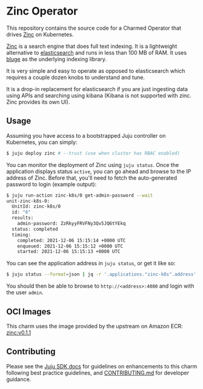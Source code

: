 # Zinc Operator

This repository contains the source code for a Charmed Operator that drives [Zinc] on Kubernetes.

[Zinc] is a search engine that does full text indexing. It is a lightweight alternative to
[elasticsearch] and runs in less than 100 MB of RAM. It uses [bluge] as the underlying indexing
library.

It is very simple and easy to operate as opposed to elasticsearch which requires a couple dozen
knobs to understand and tune.

It is a drop-in replacement for elasticsearch if you are just ingesting data using APIs and
searching using kibana (Kibana is not supported with zinc. Zinc provides its own UI).

## Usage

Assuming you have access to a bootstrapped Juju controller on Kubernetes, you can simply:

```bash
$ juju deploy zinc # --trust (use when cluster has RBAC enabled)
```

You can monitor the deployment of Zinc using `juju status`. Once the application displays status
`active`, you can go ahead and browse to the IP address of Zinc. Before that, you'll need to fetch
the auto-generated password to login (example output):

```bash
$ juju run-action zinc-k8s/0 get-admin-password --wait
unit-zinc-k8s-0:
  UnitId: zinc-k8s/0
  id: "6"
  results:
    admin-password: ZzRkyyFRVFNy3Qv5JQ6tYEkq
  status: completed
  timing:
    completed: 2021-12-06 15:15:14 +0000 UTC
    enqueued: 2021-12-06 15:15:12 +0000 UTC
    started: 2021-12-06 15:15:13 +0000 UTC
```

You can see the application address in `juju status`, or get it like so:

```bash
$ juju status --format=json | jq -r '.applications."zinc-k8s".address'
```

You should then be able to browse to `http://<address>:4080` and login with the user `admin`.

## OCI Images

This charm uses the image provided by the upstream on Amazon ECR: [zinc:v0.1.1]

## Contributing

Please see the [Juju SDK docs](https://juju.is/docs/sdk) for guidelines
on enhancements to this charm following best practice guidelines, and
[CONTRIBUTING.md](./CONTRIBUTING.md) for developer guidance.

[zinc]: https://github.com/prabhatsharma/zinc
[bluge]: https://github.com/blugelabs/bluge
[elasticsearch]: https://www.elastic.co/
[zinc:v0.1.1]: public.ecr.aws/m5j1b6u0/zinc:v0.1.1
